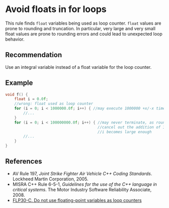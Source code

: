 # Avoid floats in for loops
This rule finds `float` variables being used as loop counter. `float` values are prone to rounding and truncation. In particular, very large and very small float values are prone to rounding errors and could lead to unexpected loop behavior.


## Recommendation
Use an integral variable instead of a float variable for the loop counter.


## Example

```cpp
void f() {
	float i = 0.0f;
	//wrong: float used as loop counter
	for (i = 0; i < 1000000.0f; i++) { //may execute 1000000 +x/-x times
		//...
	}
	for (i = 0; i < 100000000.0f; i++) { //may never terminate, as rounding errors 
	                                     //cancel out the addition of 1.0 once 
	                                     //i becomes large enough
		//...
	}
}

```

## References
* AV Rule 197, *Joint Strike Fighter Air Vehicle C++ Coding Standards*. Lockheed Martin Corporation, 2005.
* MISRA C++ Rule 6-5-1, *Guidelines for the use of the C++ language in critical systems*. The Motor Industry Software Reliability Associate, 2008.
* [FLP30-C. Do not use floating-point variables as loop counters](https://www.securecoding.cert.org/confluence/display/c/FLP30-C.+Do+not+use+floating-point+variables+as+loop+counters)
